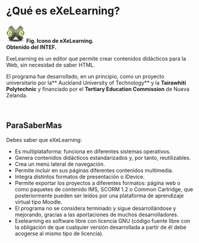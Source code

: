 
# ¿Qué es eXeLearning?

![](/assets/exe50.jpg)
**Fig. Icono de eXeLearning.<br/>Obtenido del INTEF.**

ExeLearning es un editor que permite crear contenidos didácticos para la Web, sin necesidad de saber HTML.

El programa fue desarrollado, en un principio, como un proyecto universitario por la** Auckland University of Technology** y la **Tairawhiti Polytechnic** y financiado por el **Tertiary Education Commission** de Nueva Zelanda.

 

## ParaSaberMas

Debes saber que eXeLearning:

- Es multiplataforma: funciona en diferentes sistemas operativos.
- Genera contenidos didácticos estandarizados y, por tanto, reutilizables.
- Crea un menú lateral de navegación.
- Permite incluir en sus páginas diferentes contenidos multimedia.
- Integra distintos formatos de presentación o iDevice.
- Permite exportar los proyectos a diferentes formatos: página web o como paquetes de contenido IMS, SCORM 1.2 o Common Cartridge, que posteriormente pueden ser leídos por una plataforma de aprendizaje virtual tipo Moodle.
- El programa no se considera terminado y sigue desarrollándose y mejorando, gracias a las aportaciones de muchos desarrolladores.
- Exelearning es software libre con licencia GNU (código fuente libre con la obligación de que cualquier versión desarrollada a partir de él debe acogerse al mismo tipo de licencia).
